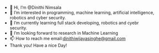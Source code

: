 - 👋 Hi, I’m @Dinithi Nimsala
- 👀 I’m interested in programming, machine learning, artificial intelligence, robotics and cyber security.
- 🌱 I’m currently learning full stack developing, robotics and cyebr security.
- 💞️ I’m looking forward to research in Machine Learning
- 📫 How to reach me email:dinithiwijayasinghe@gmail.com
- Thank you! Have a nice Day!

